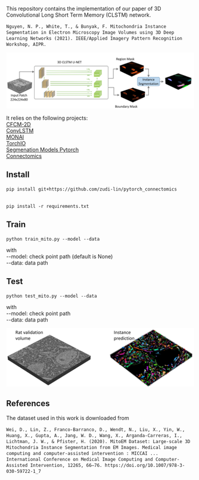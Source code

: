 This repository contains the implementation of our paper of 3D Convolutional Long Short Term Memory (CLSTM) network.

```
Nguyen, N. P., White, T., & Bunyak, F. Mitochondria Instance Segmentation in Electron Microscopy Image Volumes using 3D Deep Learning Networks (2021). IEEE/Applied Imagery Pattern Recognition Workshop, AIPR.
```

![3D_CLSTM](media/mito_pipeline.jpg "3D CLSTM")



It relies on the following projects:  
[CFCM-2D](https://github.com/faustomilletari/CFCM-2D)  
[ConvLSTM](https://github.com/rogertrullo/pytorch_convlstm)  
[MONAI](https://github.com/Project-MONAI/MONAI)  
[TorchIO](https://github.com/fepegar/torchio)  
[Segmenation Models Pytorch](https://github.com/qubvel/segmentation_models.pytorch)  
[Connectomics](https://github.com/zudi-lin/pytorch_connectomics)



## Install
```
pip install git+https://github.com/zudi-lin/pytorch_connectomics
```


```

pip install -r requirements.txt
```



## Train
```
python train_mito.py --model --data
```

with  
--model: check point path (default is None)  
--data: data path   



## Test
```
python test_mito.py --model --data
```

with  
--model: check point path  
--data: data path

<img src="media/rat.jpg" alt="Rat volume" width="1200"/>

## References  
The dataset used in this work is downloaded from
```
Wei, D., Lin, Z., Franco-Barranco, D., Wendt, N., Liu, X., Yin, W., Huang, X., Gupta, A., Jang, W. D., Wang, X., Arganda-Carreras, I., Lichtman, J. W., & Pfister, H. (2020). MitoEM Dataset: Large-scale 3D Mitochondria Instance Segmentation from EM Images. Medical image computing and computer-assisted intervention : MICCAI ... International Conference on Medical Image Computing and Computer-Assisted Intervention, 12265, 66–76. https://doi.org/10.1007/978-3-030-59722-1_7
```  





